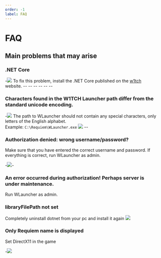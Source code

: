 ```yaml
---
order: -1
label: FAQ
---
```


# FAQ
## Main problems that may arise

### .NET Core
-![](https://i.imgur.com/6F3sPRc.png)
To fix this problem, install the .NET Core published on the [w1tch](https://w1tch.net/files/file/3-net-core/) website. 
-![]()-
-![]()-
-![]()-
-![]()-
-![]()-
-![]()-


### Characters found in the W1TCH Launcher path differ from the standard unicode encoding.
-![](https://i.imgur.com/3nuSyvi.png) 
The path to WLauncher should not contain any special characters, only letters of the English alphabet.\
Example: `C:\Requiem\WLauncher.exe` ![](https://i.imgur.com/l3RNG7j.png)
-![]()-

### Authorization denied: wrong username/password?
Make sure that you have entered the correct username and password. If everything is correct, run WLauncher as admin. 

-![](https://i.imgur.com/crVo2Rx.png)-


### An error occurred during authorization! Perhaps server is under maintenance.
<!-- ![](https://) -->

Run WLauncher as admin. 

### libraryFilePath not set
Completely uninstall dotnet from your pc and install it again
![](https://i.imgur.com/7wqTKJl.png)



### Only Requiem name is displayed
Set DirectX11 in the game

-![](https://i.imgur.com/4przS9i.png)